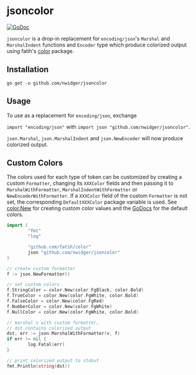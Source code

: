 jsoncolor
=========

[![GoDoc](https://godoc.org/github.com/nwidger/jsoncolor?status.svg)](https://godoc.org/github.com/nwidger/jsoncolor)

`jsoncolor` is a drop-in replacement for `encoding/json`'s `Marshal`
and `MarshalIndent` functions and `Encoder` type which produce
colorized output using fatih's [color](https://github.com/fatih/color)
package.

## Installation

```
go get -u github.com/nwidger/jsoncolor
```

## Usage

To use as a replacement for `encoding/json`, exchange

`import "encoding/json"` with `import json "github.com/nwidger/jsoncolor"`.

`json.Marshal`, `json.MarshalIndent` and `json.NewEncoder` will now
produce colorized output.

## Custom Colors

The colors used for each type of token can be customized by creating a
custom `Formatter`, changing its `XXXColor` fields and then passing it
to `MarshalWithFormatter`, `MarshalIndentWithFormatter` or
`NewEncoderWithFormatter`.  If a `XXXColor` field of the custom
`Formatter` is not set, the corresponding `DefaultXXXColor` package
variable is used.  See
[color.New](https://godoc.org/github.com/fatih/color#New) for creating
custom color values and the
[GoDocs](https://godoc.org/github.com/nwidger/jsoncolor#pkg-variables)
for the default colors.

``` go
import (
        "fmt"
        "log"

        "github.com/fatih/color"
        json "github.com/nwidger/jsoncolor"
)

// create custom formatter
f := json.NewFormatter()

// set custom colors
f.StringColor = color.New(color.FgBlack, color.Bold)
f.TrueColor = color.New(color.FgWhite, color.Bold)
f.FalseColor = color.New(color.FgRed)
f.NumberColor = color.New(color.FgWhite)
f.NullColor = color.New(color.FgWhite, color.Bold)

// marshal v with custom formatter,
// dst contains colorized output
dst, err := json.MarshalWithFormatter(v, f)
if err != nil {
        log.Fatal(err)
}

// print colorized output to stdout
fmt.Println(string(dst))
```
